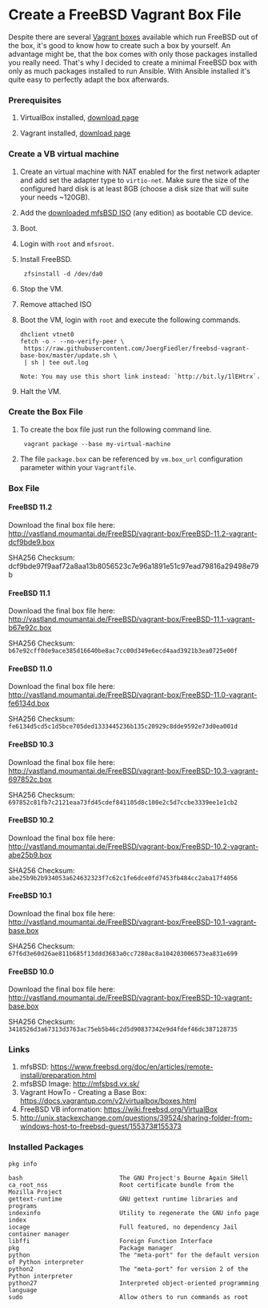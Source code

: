 # Create a FreeBSD Vagrant Box File

Despite there are several [Vagrant boxes](http://www.vagrantbox.es/) available
which run FreeBSD out of the box, it's good to know how to create such a box by
yourself. An advantage might be, that the box comes with only those packages
installed you really need. That's why I decided to create a minimal FreeBSD box
with only as much packages installed to run Ansible. With Ansible installed it's
quite easy to perfectly adapt the box afterwards.

### Prerequisites

1. VirtualBox installed, [download
page](https://www.virtualbox.org/wiki/Downloads)

2. Vagrant installed, [download page](https://www.vagrantup.com/downloads.html)

### Create a VB virtual machine

1. Create an virtual machine with NAT enabled for the first network adapter
and add set the adapter type to `virtio-net`. Make sure the size of the
configured hard disk is at least 8GB (choose a disk size that will suite your
needs ~120GB).

2. Add the [downloaded mfsBSD ISO](http://mfsbsd.vx.sk/) (any edition) 
as bootable CD device.

3. Boot.

4. Login with `root` and `mfsroot`.

5. Install FreeBSD.

        zfsinstall -d /dev/da0

8. Stop the VM.
9. Remove attached ISO
10. Boot the VM, login with `root` and execute the following commands.

        dhclient vtnet0
        fetch -o - --no-verify-peer \
         https://raw.githubusercontent.com/JoergFiedler/freebsd-vagrant-base-box/master/update.sh \
         | sh | tee out.log

        Note: You may use this short link instead: `http://bit.ly/1lEHtrx`.

11. Halt the VM.

### Create the Box File

1. To create the box file just run the following command line.

        vagrant package --base my-virtual-machine

2. The file `package.box` can be referenced by `vm.box_url` configuration
parameter within your `Vagrantfile`.


### Box File

#### FreeBSD 11.2

Download the final box file here: http://vastland.moumantai.de/FreeBSD/vagrant-box/FreeBSD-11.2-vagrant-dcf9bde9.box

SHA256 Checksum: dcf9bde97f9aaf72a8aa13b8056523c7e96a1891e51c97ead79816a29498e79b

#### FreeBSD 11.1

Download the final box file here: http://vastland.moumantai.de/FreeBSD/vagrant-box/FreeBSD-11.1-vagrant-b67e92c.box

SHA256 Checksum:  `b67e92cff0de9ace385d16640be8ac7cc00d349e6ecd4aad3921b3ea0725e00f`

#### FreeBSD 11.0

Download the final box file here: http://vastland.moumantai.de/FreeBSD/vagrant-box/FreeBSD-11.0-vagrant-fe6134d.box

SHA256 Checksum: `fe6134d5cd5c1d5bce705ded1333445236b135c20929c8dde9592e73d0ea001d`

#### FreeBSD 10.3

Download the final box file here: http://vastland.moumantai.de/FreeBSD/vagrant-box/FreeBSD-10.3-vagrant-697852c.box

SHA256 Checksum: `697852c81fb7c2121eaa73fd45cdef841105d8c100e2c5d7ccbe3339ee1e1cb2`

#### FreeBSD 10.2

Download the final box file here: http://vastland.moumantai.de/FreeBSD/vagrant-box/FreeBSD-10.2-vagrant-abe25b9.box

SHA256 Checksum: `abe25b9b2b934053a624632323f7c62c1fe6dce0fd7453fb484cc2aba17f4056`

#### FreeBSD 10.1
Download the final box file here: http://vastland.moumantai.de/FreeBSD/vagrant-box/FreeBSD-10.1-vagrant-base.box

SHA256 Checksum: `67f6d3e60d26ae811b685f13ddd3683a0cc7280ac8a104203006573ea831e699`

#### FreeBSD 10.0
Download the final box file here: http://vastland.moumantai.de/FreeBSD/vagrant-box/FreeBSD-10-vagrant-base.box

SHA256 Checksum: `3418526d3a67313d3763ac75eb5b46c2d5d90837342e9d4fdef46dc387128735`

### Links
1. mfsBSD: https://www.freebsd.org/doc/en/articles/remote-install/preparation.html
2. mfsBSD Image: http://mfsbsd.vx.sk/
3. Vagrant HowTo - Creating a Base Box: https://docs.vagrantup.com/v2/virtualbox/boxes.html
4. FreeBSD VB information: https://wiki.freebsd.org/VirtualBox
5. http://unix.stackexchange.com/questions/39524/sharing-folder-from-windows-host-to-freebsd-guest/155373#155373

### Installed Packages

`pkg info`

    bash                           The GNU Project's Bourne Again SHell
    ca_root_nss                    Root certificate bundle from the Mozilla Project
    gettext-runtime                GNU gettext runtime libraries and programs
    indexinfo                      Utility to regenerate the GNU info page index
    iocage                         Full featured, no dependency Jail container manager
    libffi                         Foreign Function Interface
    pkg                            Package manager
    python                         The "meta-port" for the default version of Python interpreter
    python2                        The "meta-port" for version 2 of the Python interpreter
    python27                       Interpreted object-oriented programming language
    sudo                           Allow others to run commands as root
